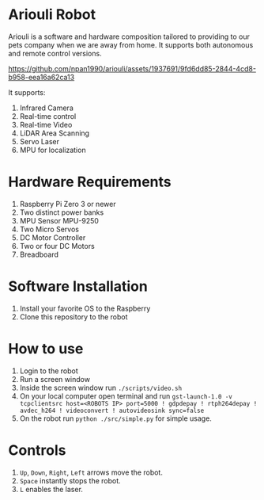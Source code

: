 # Ariouli Robot

Ariouli is a software and hardware composition tailored to providing to our pets company when we are away from home.
It supports both autonomous and remote control versions.


https://github.com/npan1990/ariouli/assets/1937691/9fd6dd85-2844-4cd8-b958-eea16a62ca13



It supports:

1. Infrared Camera
2. Real-time control
3. Real-time Video
4. LiDAR Area Scanning
5. Servo Laser
6. MPU for localization

# Hardware Requirements

1. Raspberry Pi Zero 3 or newer
2. Two distinct power banks
3. MPU Sensor MPU-9250
4. Two Micro Servos
5. DC Motor Controller
6. Two or four DC Motors
7. Breadboard

# Software Installation

1. Install your favorite OS to the Raspberry
2. Clone this repository to the robot

# How to use

1. Login to the robot
2. Run a screen window
3. Inside the screen window run `./scripts/video.sh`
4. On your local computer open terminal and run 
`gst-launch-1.0 -v tcpclientsrc host=<ROBOTS IP> port=5000 ! gdpdepay ! rtph264depay ! avdec_h264 ! videoconvert ! autovideosink sync=false`
5. On the robot run `python ./src/simple.py` for simple usage.

# Controls

1. `Up`, `Down`, `Right`, `Left` arrows move the robot.
2. `Space` instantly stops the robot.
3. `L` enables the laser.
